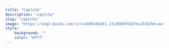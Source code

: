 ```yaml
---
title: "Captcha"
description: "captcha"
slug: "captcha"
image: "https://img2.baidu.com/it/u=609104281,1313608792&fm=253&fmt=auto?w=700&h=280"
style:
    background: ""
    color: "#fff"
---
```

